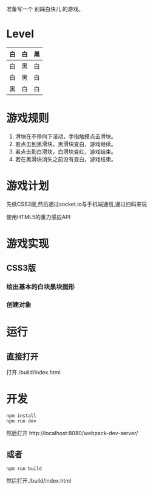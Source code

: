 准备写一个 别踩白块儿 的游戏。



# Level

|白|白|黑|
|---|---|---|
|白|黑|白|
|白|黑|白|
|黑|白|白|

# 游戏规则

1. 滑块在不停向下滚动，手指触摸点击滑块。
2. 若点击到黑滑块，黑滑块变白，游戏继续。
3. 若点击到白滑块，白滑块变红，游戏结束。
4. 若在黑滑块消失之前没有变白，游戏结束。

# 游戏计划
先做CSS3版,然后通过socket.io与手机端通信,通过扫码来玩

使用HTML5的重力感应API

# 游戏实现
## CSS3版
### 绘出基本的白块黑块图形
### 创建对象


# 运行

## 直接打开
打开./build/index.html


# 开发

    npm install
    npm run dev

然后打开 http://localhost:8080/webpack-dev-server/

## 或者
    
    npm run build

然后打开./build/index.html

